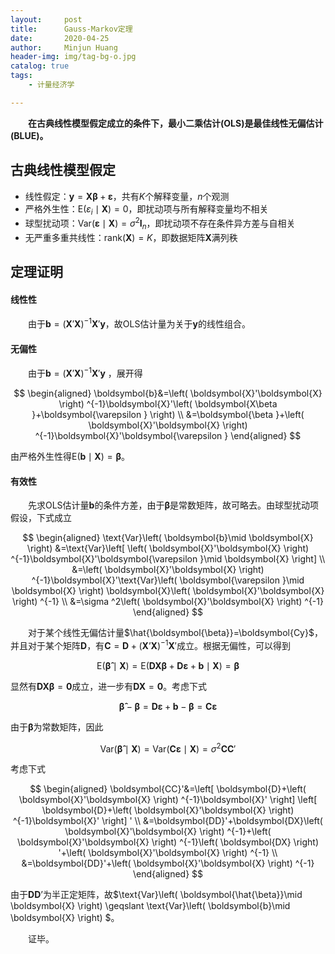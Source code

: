 ```yaml
---
layout:     post
title:      Gauss-Markov定理
date:       2020-04-25
author:     Minjun Huang
header-img: img/tag-bg-o.jpg
catalog: true
tags:
    - 计量经济学

---
```


<head>
    <script src="https://cdn.mathjax.org/mathjax/latest/MathJax.js?config=TeX-AMS-MML_HTMLorMML" type="text/javascript"></script>
    <script type="text/x-mathjax-config">
        MathJax.Hub.Config({
            tex2jax: {
            skipTags: ['script', 'noscript', 'style', 'textarea', 'pre'],
            inlineMath: [['$','$']]
            }
        });
    </script>
</head>

&emsp;&emsp;**在古典线性模型假定成立的条件下，最小二乘估计(OLS)是最佳线性无偏估计(BLUE)。**

## 古典线性模型假定

- 线性假定：$\boldsymbol{y}=\boldsymbol{X \beta} + \boldsymbol{\varepsilon}$，共有$K$个解释变量，$n$个观测
- 严格外生性：$\text{E}(\varepsilon_i \mid \boldsymbol{X})=0$，即扰动项与所有解释变量均不相关
- 球型扰动项：$\text{Var}(\boldsymbol{\varepsilon} \mid \boldsymbol{X})=\sigma^2 \boldsymbol{I}_n$，即扰动项不存在条件异方差与自相关
- 无严重多重共线性：$\text{rank}(\boldsymbol{X})=K$，即数据矩阵$\boldsymbol{X}$满列秩

## 定理证明

#### 线性性

&emsp;&emsp;由于$\boldsymbol{b}=(\boldsymbol{X}'\boldsymbol{X})^{-1}\boldsymbol{X}'\boldsymbol{y}$，故OLS估计量为关于$\boldsymbol{y}$的线性组合。

#### 无偏性

&emsp;&emsp;由于$\boldsymbol{b}=(\boldsymbol{X}'\boldsymbol{X})^{-1}\boldsymbol{X}'\boldsymbol{y}$ ，展开得


$$
\begin{aligned}
\boldsymbol{b}&=\left( \boldsymbol{X}'\boldsymbol{X} \right) ^{-1}\boldsymbol{X}'\left( \boldsymbol{X\beta }+\boldsymbol{\varepsilon } \right) 
\\
&=\boldsymbol{\beta }+\left( \boldsymbol{X}'\boldsymbol{X} \right) ^{-1}\boldsymbol{X}'\boldsymbol{\varepsilon }
\end{aligned}
$$


由严格外生性得$\text{E}\left( \boldsymbol{b}\mid \boldsymbol{X} \right) =\boldsymbol{\beta }$。

#### 有效性

&emsp;&emsp;先求OLS估计量$\boldsymbol{b}$的条件方差，由于$\boldsymbol{\beta}$是常数矩阵，故可略去。由球型扰动项假设，下式成立


$$
\begin{aligned}
\text{Var}\left( \boldsymbol{b}\mid \boldsymbol{X} \right) &=\text{Var}\left[ \left( \boldsymbol{X}'\boldsymbol{X} \right) ^{-1}\boldsymbol{X}'\boldsymbol{\varepsilon }\mid \boldsymbol{X} \right] 
\\
&=\left( \boldsymbol{X}'\boldsymbol{X} \right) ^{-1}\boldsymbol{X}'\text{Var}\left( \boldsymbol{\varepsilon }\mid \boldsymbol{X} \right) \boldsymbol{X}\left( \boldsymbol{X}'\boldsymbol{X} \right) ^{-1}
\\
&=\sigma ^2\left( \boldsymbol{X}'\boldsymbol{X} \right) ^{-1}
\end{aligned}
$$


&emsp;&emsp;对于某个线性无偏估计量$\hat{\boldsymbol{\beta}}=\boldsymbol{Cy}$，并且对于某个矩阵$\boldsymbol{D}$，有$\boldsymbol{C}=\boldsymbol{D}+(\boldsymbol{X}’\boldsymbol{X})^{-1}\boldsymbol{X}'$成立。根据无偏性，可以得到


$$
\text{E}\left( \boldsymbol{\hat{\beta}}\mid \boldsymbol{X} \right) =\text{E}\left( \boldsymbol{DX\beta }+\boldsymbol{D\varepsilon }+\boldsymbol{b}\mid \boldsymbol{X} \right) =\boldsymbol{\beta }
$$


显然有$\boldsymbol{DX \beta}=\mathbf{0}$成立，进一步有$\boldsymbol{DX}=\mathbf{0}$。考虑下式


$$
\boldsymbol{\hat{\beta}}-\boldsymbol{\beta }=\boldsymbol{D\varepsilon }+\boldsymbol{b}-\boldsymbol{\beta }=\boldsymbol{C\varepsilon }
$$


由于$\boldsymbol{\beta}$为常数矩阵，因此


$$
\text{Var}\left( \boldsymbol{\hat{\beta}}\mid \boldsymbol{X} \right) =\text{Var}\left( \boldsymbol{C\varepsilon }\mid \boldsymbol{X} \right) =\sigma ^2\boldsymbol{CC}'
$$


考虑下式


$$
\begin{aligned}
\boldsymbol{CC}'&=\left[ \boldsymbol{D}+\left( \boldsymbol{X}'\boldsymbol{X} \right) ^{-1}\boldsymbol{X}' \right] \left[ \boldsymbol{D}+\left( \boldsymbol{X}'\boldsymbol{X} \right) ^{-1}\boldsymbol{X}' \right] '
\\
&=\boldsymbol{DD}'+\boldsymbol{DX}\left( \boldsymbol{X}'\boldsymbol{X} \right) ^{-1}+\left( \boldsymbol{X}'\boldsymbol{X} \right) ^{-1}\left( \boldsymbol{DX} \right) '+\left( \boldsymbol{X}'\boldsymbol{X} \right) ^{-1}
\\
&=\boldsymbol{DD}'+\left( \boldsymbol{X}'\boldsymbol{X} \right) ^{-1}
\end{aligned}
$$


由于$\boldsymbol{D}\boldsymbol{D}’$为半正定矩阵，故$\text{Var}\left( \boldsymbol{\hat{\beta}}\mid \boldsymbol{X} \right) \geqslant \text{Var}\left( \boldsymbol{b}\mid \boldsymbol{X} \right) $。



&emsp;&emsp;证毕。